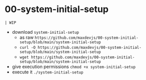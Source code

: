 # 00-system-initial-setup

    | WIP

- download `system-initial-setup`
    - as raw `https://github.com/maxdevjs/00-system-initial-setup/blob/main/system-initial-setup`
    - `curl -O https://github.com/maxdevjs/00-system-initial-setup/blob/main/system-initial-setup`
    - `wget https://github.com/maxdevjs/00-system-initial-setup/blob/main/system-initial-setup`
- give execution permissions `chmod +x system-initial-setup`
- execute it `./system-initial-setup`

